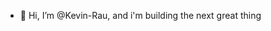 - 👋 Hi, I’m @Kevin-Rau, and i'm building the next great thing 

<!---
Kevin-Rau/Kevin-Rau is a ✨ special ✨ repository because its `README.md` (this file) appears on your GitHub profile.
You can click the Preview link to take a look at your changes.
--->
